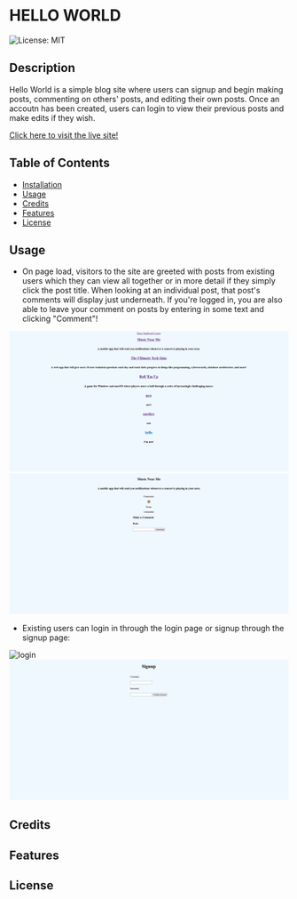 # HELLO WORLD

![License: MIT](https://img.shields.io/badge/License-MIT-yellow.svg)

## Description

Hello World is a simple blog site where users can signup and begin making posts, commenting on others' posts, and editing their own posts. Once an accoutn has been created, users can login to view their previous posts and make edits if they wish.

[Click here to visit the live site!](https://hello-world-blogsite.herokuapp.com/)

## Table of Contents

- [Installation](#installation)  
- [Usage](#usage)  
- [Credits](#credits)  
- [Features](#features)  
- [License](#license)  

## Usage

- On page load, visitors to the site are greeted with posts from existing users which they can view all together or in more detail if they simply click the post title. When looking at an individual post, that post's comments will display just underneath. If you're logged in, you are also able to leave your comment on posts by entering in some text and clicking "Comment"!

![home](./assets/loggedinhome.jpg)
![singlepost](./assets/singlepost.jpg)

- Existing users can login in through the login page or signup through the signup page:

![login](./assets/login)
![signup](./assets/signup.jpg)

## Credits



## Features



## License

